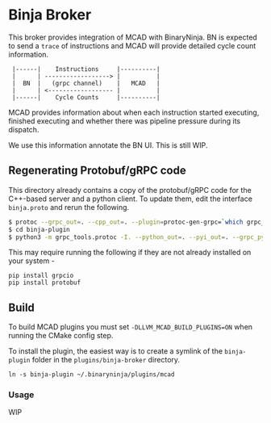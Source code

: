 # Binja Broker

This broker provides integration of MCAD with BinaryNinja. BN is expected to send a `trace` of instructions and MCAD will provide detailed cycle count information.  

```
 |------|    Instructions     |----------|
 |      | ------------------> |          |
 |  BN  |   (grpc channel)    |   MCAD   |
 |      | <------------------ |          |
 |------|    Cycle Counts     |----------|
```

MCAD provides information about when each instruction started executing, finished executing and whether there was pipeline pressure during its dispatch.  

We use this information annotate the BN UI. This is still WIP.  

## Regenerating Protobuf/gRPC code

This directory already contains a copy of the protobuf/gRPC code for the C++-based server and a python client. To update them, edit the interface `binja.proto` and rerun the following.  

```bash
$ protoc --grpc_out=. --cpp_out=. --plugin=protoc-gen-grpc=`which grpc_cpp_plugin` binja.proto
$ cd binja-plugin
$ python3 -m grpc_tools.protoc -I. --python_out=. --pyi_out=. --grpc_python_out=. ../binja.proto
```

This may require running the following if they are not already installed on your system -  

```
pip install grpcio
pip install protobuf
```

## Build

To build MCAD plugins you must set `-DLLVM_MCAD_BUILD_PLUGINS=ON` when running the CMake config step.  

To install the plugin, the easiest way is to create a symlink of the `binja-plugin` folder in the `plugins/binja-broker` directory.  

```
ln -s binja-plugin ~/.binaryninja/plugins/mcad
```

### Usage

WIP
